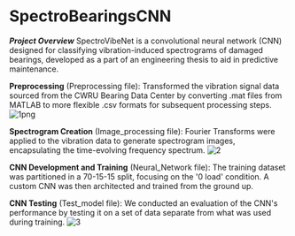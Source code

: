 # SpectroBearingsCNN
***Project Overview***
SpectroVibeNet is a convolutional neural network (CNN) designed for classifying vibration-induced spectrograms of damaged bearings, developed as a part of an engineering thesis to aid in predictive maintenance.



**Preprocessing** (Preprocessing file): Transformed the vibration signal data sourced from the CWRU Bearing Data Center by converting .mat files from MATLAB to more flexible .csv formats for subsequent processing steps.
![1png](https://github.com/leonardosos/SpectroBearingsCNN/assets/106916676/6d23d759-d866-46e9-b502-d74700b86490)

**Spectrogram Creation** (Image_processing file): Fourier Transforms were applied to the vibration data to generate spectrogram images, encapsulating the time-evolving frequency spectrum.
![2](https://github.com/leonardosos/SpectroBearingsCNN/assets/106916676/043ce02c-e33c-4fbb-b80b-30e2cb956000)

**CNN Development and Training** (Neural_Network file): The training dataset was partitioned in a 70-15-15 split, focusing on the '0 load' condition. A custom CNN was then architected and trained from the ground up.

**CNN Testing** (Test_model file): We conducted an evaluation of the CNN's performance by testing it on a set of data separate from what was used during training.
![3](https://github.com/leonardosos/SpectroBearingsCNN/assets/106916676/83bed177-e23b-4eb7-afb1-82967c8680f2)
